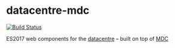 datacentre-mdc
==============

[![Build Status](https://travis-ci.com/npolar/datacentre-mdc.svg?branch=master)](https://travis-ci.com/npolar/datacentre-mdc)

ES2017 web components for the [datacentre](https://github.com/npolar/datacentre) – built on top of [MDC](https://github.com/material-components/material-components-web/)
